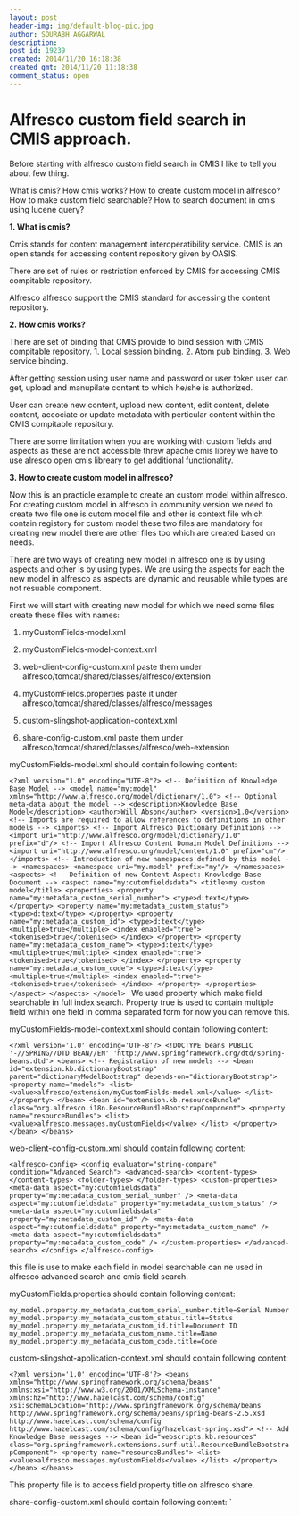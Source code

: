 ```yaml
---
layout: post
header-img: img/default-blog-pic.jpg
author: SOURABH AGGARWAL
description: 
post_id: 19239
created: 2014/11/20 16:18:38
created_gmt: 2014/11/20 11:18:38
comment_status: open
---
```


# Alfresco custom field search in CMIS approach.

Before starting with alfresco custom field search in CMIS I like to tell you about few thing.

What is cmis? How cmis works? How to create custom model in alfresco? How to make custom field searchable? How to search document in cmis using lucene query?

**1\. What is cmis?**

Cmis stands for content management interoperatibility service. CMIS is an open stands for accessing content repository given by OASIS.

There are set of rules or restriction enforced by CMIS for accessing CMIS compitable repository.

Alfresco alfresco support the CMIS standard for accessing the content repository.

**2\. How cmis works?**

There are set of binding that CMIS provide to bind session with CMIS compitable repository. 1\. Local session binding. 2\. Atom pub binding. 3\. Web service binding.

After getting session using user name and password or user token user can get, upload and manupilate content to which he/she is authorized.

User can create new content, upload new content, edit content, delete content, accociate or update metadata with perticular content within the CMIS compitable repository.

There are some limitation when you are working with custom fields and aspects as these are not accessible threw apache cmis librey we have to use alresco open cmis libreary to get additional functionality.

**3\. How to create custom model in alfresco?**

Now this is an practicle example to create an custom model within alfresco. For creating custom model in alfresco in community version we need to create two file one is cutom model file and other is context file which contain registory for custom model these two files are mandatory for creating new model there are other files too which are created based on needs.

There are two ways of creating new model in alfresco one is by using aspects and other is by using types. We are using the aspects for each the new model in alfresco as aspects are dynamic and reusable while types are not resuable component.

First we will start with creating new model for which we need some files create these files with names:

  1. myCustomFields-model.xml
  2. myCustomFields-model-context.xml
  3. web-client-config-custom.xml paste them under alfresco/tomcat/shared/classes/alfresco/extension

  4. myCustomFields.properties paste it under alfresco/tomcat/shared/classes/alfresco/messages

  5. custom-slingshot-application-context.xml

  6. share-config-custom.xml paste them under alfresco/tomcat/shared/classes/alfresco/web-extension

myCustomFields-model.xml should contain following content:

`<?xml version="1.0" encoding="UTF-8"?> <!-- Definition of Knowledge Base Model --> <model name="my:model" xmlns="http://www.alfresco.org/model/dictionary/1.0"> <!-- Optional meta-data about the model --> <description>Knowledge Base Model</description> <author>Will Abson</author> <version>1.0</version> <!-- Imports are required to allow references to definitions in other models --> <imports> <!-- Import Alfresco Dictionary Definitions --> <import uri="http://www.alfresco.org/model/dictionary/1.0" prefix="d"/> <!-- Import Alfresco Content Domain Model Definitions --> <import uri="http://www.alfresco.org/model/content/1.0" prefix="cm"/> </imports> <!-- Introduction of new namespaces defined by this model --> <namespaces> <namespace uri="my.model" prefix="my"/> </namespaces> <aspects> <!-- Definition of new Content Aspect: Knowledge Base Document --> <aspect name="my:cutomfieldsdata"> <title>my custom model</title> <properties> <property name="my:metadata_custom_serial_number"> <type>d:text</type> </property> <property name="my:metadata_custom_status"> <type>d:text</type> </property> <property name="my:metadata_custom_id"> <type>d:text</type> <multiple>true</multiple> <index enabled="true"> <tokenised>true</tokenised> </index> </property> <property name="my:metadata_custom_name"> <type>d:text</type> <multiple>true</multiple> <index enabled="true"> <tokenised>true</tokenised> </index> </property> <property name="my:metadata_custom_code"> <type>d:text</type> <multiple>true</multiple> <index enabled="true"> <tokenised>true</tokenised> </index> </property> </properties> </aspect> </aspects> </model> ` We used property <index enabled="true"> which make field searchable in full index search. Property <multiple>true</multiple> is used to contain multiple field within one field in comma separated form for now you can remove this.

myCustomFields-model-context.xml should contain following content:

`<?xml version='1.0' encoding='UTF-8'?> <!DOCTYPE beans PUBLIC '-//SPRING//DTD BEAN//EN' 'http://www.springframework.org/dtd/spring-beans.dtd'> <beans> <!-- Registration of new models --> <bean id="extension.kb.dictionaryBootstrap" parent="dictionaryModelBootstrap" depends-on="dictionaryBootstrap"> <property name="models"> <list> <value>alfresco/extension/myCustomFields-model.xml</value> </list> </property> </bean> <bean id="extension.kb.resourceBundle" class="org.alfresco.i18n.ResourceBundleBootstrapComponent"> <property name="resourceBundles"> <list> <value>alfresco.messages.myCustomFields</value> </list> </property> </bean> </beans> `

web-client-config-custom.xml should contain following content:

`<alfresco-config> <config evaluator="string-compare" condition="Advanced Search"> <advanced-search> <content-types> </content-types> <folder-types> </folder-types> <custom-properties> <meta-data aspect="my:cutomfieldsdata" property="my:metadata_custom_serial_number" /> <meta-data aspect="my:cutomfieldsdata" property="my:metadata_custom_status" /> <meta-data aspect="my:cutomfieldsdata" property="my:metadata_custom_id" /> <meta-data aspect="my:cutomfieldsdata" property="my:metadata_custom_name" /> <meta-data aspect="my:cutomfieldsdata" property="my:metadata_custom_code" /> </custom-properties> </advanced-search> </config> </alfresco-config> `

this file is use to make each field in model searchable can ne used in alfresco advanced search and cmis field search.

myCustomFields.properties should contain following content:

`my_model.property.my_metadata_custom_serial_number.title=Serial Number my_model.property.my_metadata_custom_status.title=Status my_model.property.my_metadata_custom_id.title=Document ID my_model.property.my_metadata_custom_name.title=Name my_model.property.my_metadata_custom_code.title=Code `

custom-slingshot-application-context.xml should contain following content:

`<?xml version='1.0' encoding='UTF-8'?> <beans xmlns="http://www.springframework.org/schema/beans" xmlns:xsi="http://www.w3.org/2001/XMLSchema-instance" xmlns:hz="http://www.hazelcast.com/schema/config" xsi:schemaLocation="http://www.springframework.org/schema/beans http://www.springframework.org/schema/beans/spring-beans-2.5.xsd http://www.hazelcast.com/schema/config http://www.hazelcast.com/schema/config/hazelcast-spring.xsd"> <!-- Add Knowledge Base messages --> <bean id="webscripts.kb.resources" class="org.springframework.extensions.surf.util.ResourceBundleBootstrapComponent"> <property name="resourceBundles"> <list> <value>alfresco.messages.myCustomFields</value> </list> </property> </bean> </beans> `

This property file is to access field property title on alfresco share.

share-config-custom.xml should contain following content: `<alfresco-config> <!-- Repository Library config section -->